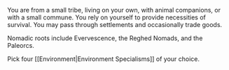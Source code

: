 You are from a small tribe, living on your own, with animal companions, or with a small commune. You rely on yourself to provide necessities of survival. You may pass through settlements and occasionally trade goods.

Nomadic roots include Evervescence, the Reghed Nomads, and the Paleorcs.

Pick four [[Environment|Environment Specialisms]] of your choice.
